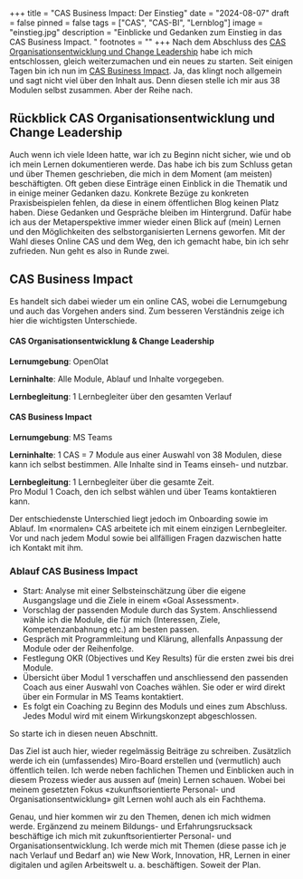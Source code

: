 +++
title = "CAS Business Impact: Der Einstieg"
date = "2024-08-07"
draft = false
pinned = false
tags = ["CAS", "CAS-BI", "Lernblog"]
image = "einstieg.jpg"
description = "Einblicke und Gedanken zum Einstieg in das CAS Business Impact. "
footnotes = ""
+++
Nach dem Abschluss des [CAS Organisationsentwicklung und Change Leadership](https://www.bensblog.ch/cas-organisationsentwicklung-change-leadership-buecher-und-blogposts/) habe ich mich entschlossen, gleich weiterzumachen und ein neues zu starten. Seit einigen Tagen bin ich nun im [CAS Business Impact](https://www.ikf.ch/de/kurse/cas-business-impact). Ja, das klingt noch allgemein und sagt nicht viel über den Inhalt aus. Denn diesen stelle ich mir aus 38 Modulen selbst zusammen. Aber der Reihe nach. 

## **Rückblick CAS Organisationsentwicklung und Change Leadership**

Auch wenn ich viele Ideen hatte, war ich zu Beginn nicht sicher, wie und ob ich mein Lernen dokumentieren werde. Das habe ich bis zum Schluss getan und über Themen geschrieben, die mich in dem Moment (am meisten) beschäftigten. Oft geben diese Einträge einen Einblick in die Thematik und in einige meiner Gedanken dazu. Konkrete Bezüge zu konkreten Praxisbeispielen fehlen, da diese in einem öffentlichen Blog keinen Platz haben. Diese Gedanken und Gespräche bleiben im Hintergrund. Dafür habe ich aus der Metaperspektive immer wieder einen Blick auf (mein) Lernen und den Möglichkeiten des selbstorganisierten Lernens geworfen. Mit der Wahl dieses Online CAS und dem Weg, den ich gemacht habe, bin ich sehr zufrieden. Nun geht es also in Runde zwei. 

## CAS Business Impact

Es handelt sich dabei wieder um ein online CAS, wobei die Lernumgebung und auch das Vorgehen anders sind. Zum besseren Verständnis zeige ich hier die wichtigsten Unterschiede. 

#### **CAS Organisationsentwicklung & Change Leadership**

**Lernumgebung**: OpenOlat

**Lerninhalte**: Alle Module, Ablauf und Inhalte vorgegeben.

**Lernbegleitung**: 1 Lernbegleiter über den gesamten Verlauf

#### **CAS Business Impact**

**Lernumgebung**: MS Teams

**Lerninhalte**: 1 CAS = 7 Module aus einer Auswahl von 38 Modulen, diese kann ich selbst bestimmen. Alle Inhalte sind in Teams einseh- und nutzbar.

**Lernbegleitung**: 1 Lernbegleiter über die gesamte Zeit.\
Pro Modul 1 Coach, den ich selbst wählen und über Teams kontaktieren kann.

Der entschiedenste Unterschied liegt jedoch im Onboarding sowie im Ablauf. Im «normalen» CAS arbeitete ich mit einem einzigen Lernbegleiter. Vor und nach jedem Modul sowie bei allfälligen Fragen dazwischen hatte ich Kontakt mit ihm. 

### Ablauf CAS Business Impact

* Start: Analyse mit einer Selbsteinschätzung über die eigene Ausgangslage und die Ziele in einem «Goal Assessment».
* Vorschlag der passenden Module durch das System. Anschliessend wähle ich die Module, die für mich (Interessen, Ziele, Kompetenzanbahnung etc.) am besten passen.
* Gespräch mit Programmleitung und Klärung, allenfalls Anpassung der Module oder der Reihenfolge.
* Festlegung OKR (Objectives und Key Results) für die ersten zwei bis drei Module. 
* Übersicht über Modul 1 verschaffen und anschliessend den passenden Coach aus einer Auswahl von Coaches wählen. Sie oder er wird direkt über ein Formular in MS Teams kontaktiert. 
* Es folgt ein Coaching zu Beginn des Moduls und eines zum Abschluss. Jedes Modul wird mit einem Wirkungskonzept abgeschlossen. 

So starte ich in diesen neuen Abschnitt.

Das Ziel ist auch hier, wieder regelmässig Beiträge zu schreiben. Zusätzlich werde ich ein (umfassendes) Miro-Board erstellen und (vermutlich) auch öffentlich teilen. Ich werde neben fachlichen Themen und Einblicken auch in diesem Prozess wieder aus aussen auf (mein) Lernen schauen. Wobei bei meinem gesetzten Fokus «zukunftsorientierte Personal- und Organisationsentwicklung» gilt Lernen wohl auch als ein Fachthema.

Genau, und hier kommen wir zu den Themen, denen ich mich widmen werde. Ergänzend zu meinem Bildungs- und Erfahrungsrucksack beschäftige ich mich mit zukunftsorientierter Personal- und Organisationsentwicklung. Ich werde mich mit Themen (diese passe ich je nach Verlauf und Bedarf an) wie New Work, Innovation, HR, Lernen in einer digitalen und agilen Arbeitswelt u. a. beschäftigen. Soweit der Plan.